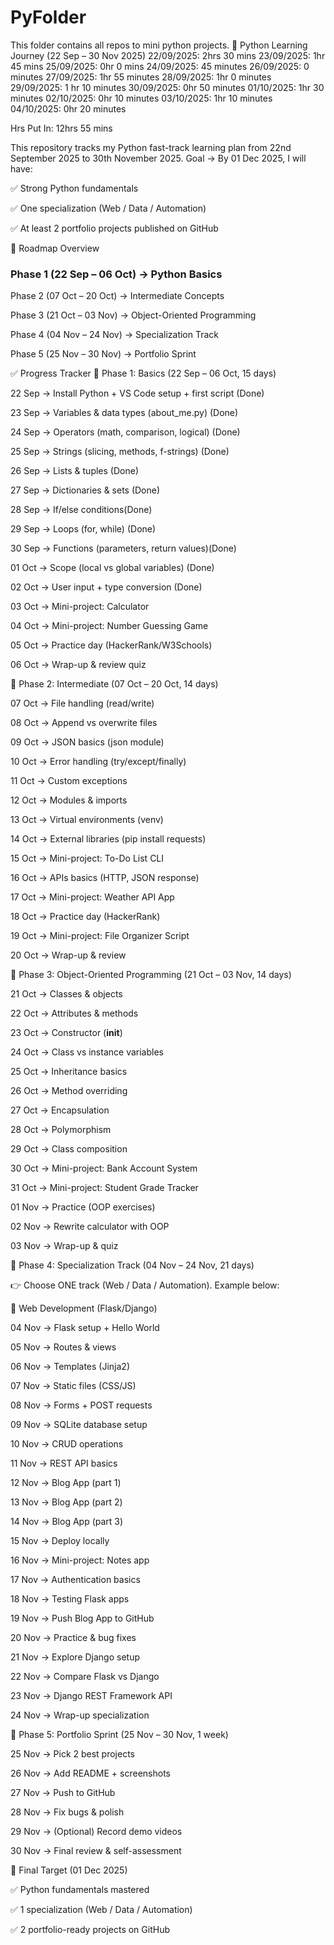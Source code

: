 # PyFolder
This folder contains all repos to mini python projects.
🐍 Python Learning Journey (22 Sep – 30 Nov 2025)
22/09/2025: 2hrs 30 mins
23/09/2025: 1hr 45 mins
25/09/2025: 0hr 0 mins
24/09/2025: 45 minutes
26/09/2025: 0  minutes 
27/09/2025: 1hr 55 minutes
28/09/2025: 1hr 0 minutes
29/09/2025: 1 hr 10 minutes
30/09/2025: 0hr 50 minutes
01/10/2025: 1hr 30 minutes
02/10/2025: 0hr 10 minutes
03/10/2025: 1hr 10 minutes
04/10/2025: 0hr 20 minutes



Hrs Put In: 12hrs 55 mins

This repository tracks my Python fast-track learning plan from 22nd September 2025 to 30th November 2025.
Goal → By 01 Dec 2025, I will have:

✅ Strong Python fundamentals

✅ One specialization (Web / Data / Automation)

✅ At least 2 portfolio projects published on GitHub

📅 Roadmap Overview

### Phase 1 (22 Sep – 06 Oct) → Python Basics 

Phase 2 (07 Oct – 20 Oct) → Intermediate Concepts

Phase 3 (21 Oct – 03 Nov) → Object-Oriented Programming

Phase 4 (04 Nov – 24 Nov) → Specialization Track

Phase 5 (25 Nov – 30 Nov) → Portfolio Sprint

✅ Progress Tracker
📌 Phase 1: Basics (22 Sep – 06 Oct, 15 days)

 22 Sep → Install Python + VS Code setup + first script (Done)

 23 Sep → Variables & data types (about_me.py) (Done)

 24 Sep → Operators (math, comparison, logical) (Done)

 25 Sep → Strings (slicing, methods, f-strings) (Done)

 26 Sep → Lists & tuples (Done)

 27 Sep → Dictionaries & sets (Done)

 28 Sep → If/else conditions(Done)

 29 Sep → Loops (for, while) (Done)

 30 Sep → Functions (parameters, return values)(Done)

 01 Oct → Scope (local vs global variables) (Done)

 02 Oct → User input + type conversion (Done)

 03 Oct → Mini-project: Calculator

 04 Oct → Mini-project: Number Guessing Game

 05 Oct → Practice day (HackerRank/W3Schools)

 06 Oct → Wrap-up & review quiz

📌 Phase 2: Intermediate (07 Oct – 20 Oct, 14 days)

 07 Oct → File handling (read/write)

 08 Oct → Append vs overwrite files

 09 Oct → JSON basics (json module)

 10 Oct → Error handling (try/except/finally)

 11 Oct → Custom exceptions

 12 Oct → Modules & imports

 13 Oct → Virtual environments (venv)

 14 Oct → External libraries (pip install requests)

 15 Oct → Mini-project: To-Do List CLI

 16 Oct → APIs basics (HTTP, JSON response)

 17 Oct → Mini-project: Weather API App

 18 Oct → Practice day (HackerRank)

 19 Oct → Mini-project: File Organizer Script

 20 Oct → Wrap-up & review

📌 Phase 3: Object-Oriented Programming (21 Oct – 03 Nov, 14 days)

 21 Oct → Classes & objects

 22 Oct → Attributes & methods

 23 Oct → Constructor (__init__)

 24 Oct → Class vs instance variables

 25 Oct → Inheritance basics

 26 Oct → Method overriding

 27 Oct → Encapsulation

 28 Oct → Polymorphism

 29 Oct → Class composition

 30 Oct → Mini-project: Bank Account System

 31 Oct → Mini-project: Student Grade Tracker

 01 Nov → Practice (OOP exercises)

 02 Nov → Rewrite calculator with OOP

 03 Nov → Wrap-up & quiz

📌 Phase 4: Specialization Track (04 Nov – 24 Nov, 21 days)

👉 Choose ONE track (Web / Data / Automation). Example below:

🔹 Web Development (Flask/Django)

 04 Nov → Flask setup + Hello World

 05 Nov → Routes & views

 06 Nov → Templates (Jinja2)

 07 Nov → Static files (CSS/JS)

 08 Nov → Forms + POST requests

 09 Nov → SQLite database setup

 10 Nov → CRUD operations

 11 Nov → REST API basics

 12 Nov → Blog App (part 1)

 13 Nov → Blog App (part 2)

 14 Nov → Blog App (part 3)

 15 Nov → Deploy locally

 16 Nov → Mini-project: Notes app

 17 Nov → Authentication basics

 18 Nov → Testing Flask apps

 19 Nov → Push Blog App to GitHub

 20 Nov → Practice & bug fixes

 21 Nov → Explore Django setup

 22 Nov → Compare Flask vs Django

 23 Nov → Django REST Framework API

 24 Nov → Wrap-up specialization

📌 Phase 5: Portfolio Sprint (25 Nov – 30 Nov, 1 week)

 25 Nov → Pick 2 best projects

 26 Nov → Add README + screenshots

 27 Nov → Push to GitHub

 28 Nov → Fix bugs & polish

 29 Nov → (Optional) Record demo videos

 30 Nov → Final review & self-assessment

🎯 Final Target (01 Dec 2025)

✅ Python fundamentals mastered

✅ 1 specialization (Web / Data / Automation)

✅ 2 portfolio-ready projects on GitHub